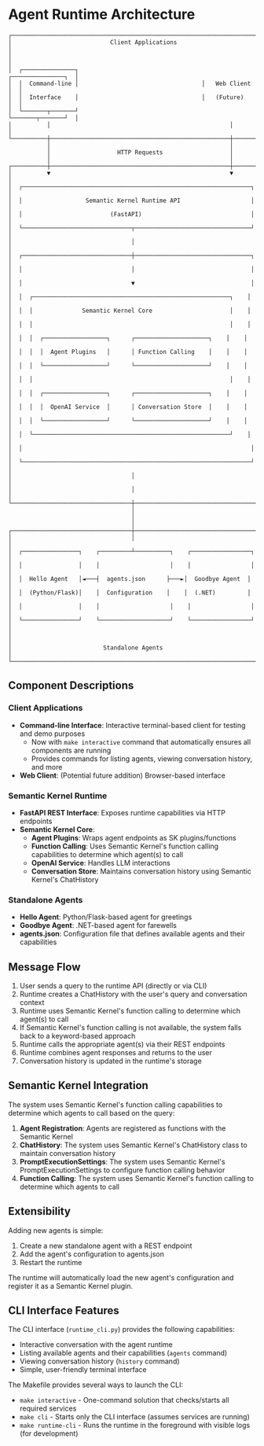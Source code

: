 # Agent Runtime Architecture

```
┌─────────────────────────────────────────────────────────────────────────┐
│                            Client Applications                           │
│                                                                         │
│  ┌───────────────┐                                   ┌───────────────┐  │
│  │  Command-line │                                   │   Web Client  │  │
│  │  Interface    │                                   │   (Future)    │  │
│  └───────┬───────┘                                   └───────┬───────┘  │
│          │                                                   │          │
└──────────┼───────────────────────────────────────────────────┼──────────┘
           │                                                   │           
           │                   HTTP Requests                   │           
           │                                                   │           
┌──────────┼───────────────────────────────────────────────────┼──────────┐
│          ▼                                                   ▼          │
│  ┌─────────────────────────────────────────────────────────────────┐    │
│  │                  Semantic Kernel Runtime API                    │    │
│  │                         (FastAPI)                               │    │
│  └───────────────────────────────┬─────────────────────────────────┘    │
│                                  │                                      │
│  ┌───────────────────────────────┼─────────────────────────────────┐    │
│  │                               │                                 │    │
│  │                               ▼                                 │    │
│  │  ┌────────────────────────────────────────────────────────┐    │    │
│  │  │              Semantic Kernel Core                      │    │    │
│  │  │                                                        │    │    │
│  │  │  ┌──────────────────┐      ┌─────────────────────┐    │    │    │
│  │  │  │  Agent Plugins   │      │ Function Calling    │    │    │    │
│  │  │  └──────────────────┘      └─────────────────────┘    │    │    │
│  │  │                                                        │    │    │
│  │  │  ┌──────────────────┐      ┌─────────────────────┐    │    │    │
│  │  │  │  OpenAI Service  │      │ Conversation Store  │    │    │    │
│  │  │  └──────────────────┘      └─────────────────────┘    │    │    │
│  │  └────────────────────────────────────────────────────────┘    │    │
│  │                                                                 │    │
│  └─────────────────────────────────────────────────────────────────┘    │
│                                  │                                      │
│                                  │                                      │
└──────────────────────────────────┼──────────────────────────────────────┘
                                   │                                       
                                   │                                       
                                   │                                       
┌──────────────────────────────────┼──────────────────────────────────────┐
│                                  │                                      │
│  ┌────────────────┐    ┌─────────┴──────────┐    ┌─────────────────┐   │
│  │                │    │                    │    │                 │   │
│  │  Hello Agent   │◄───┤  agents.json      ├───►│  Goodbye Agent  │   │
│  │  (Python/Flask)│    │  Configuration    │    │  (.NET)         │   │
│  │                │    │                    │    │                 │   │
│  └────────────────┘    └────────────────────┘    └─────────────────┘   │
│                                                                         │
│                          Standalone Agents                              │
└─────────────────────────────────────────────────────────────────────────┘
```

## Component Descriptions

### Client Applications
- **Command-line Interface**: Interactive terminal-based client for testing and demo purposes
  - Now with `make interactive` command that automatically ensures all components are running
  - Provides commands for listing agents, viewing conversation history, and more
- **Web Client**: (Potential future addition) Browser-based interface

### Semantic Kernel Runtime
- **FastAPI REST Interface**: Exposes runtime capabilities via HTTP endpoints
- **Semantic Kernel Core**: 
  - **Agent Plugins**: Wraps agent endpoints as SK plugins/functions
  - **Function Calling**: Uses Semantic Kernel's function calling capabilities to determine which agent(s) to call
  - **OpenAI Service**: Handles LLM interactions
  - **Conversation Store**: Maintains conversation history using Semantic Kernel's ChatHistory

### Standalone Agents
- **Hello Agent**: Python/Flask-based agent for greetings
- **Goodbye Agent**: .NET-based agent for farewells
- **agents.json**: Configuration file that defines available agents and their capabilities

## Message Flow

1. User sends a query to the runtime API (directly or via CLI)
2. Runtime creates a ChatHistory with the user's query and conversation context
3. Runtime uses Semantic Kernel's function calling to determine which agent(s) to call
4. If Semantic Kernel's function calling is not available, the system falls back to a keyword-based approach
5. Runtime calls the appropriate agent(s) via their REST endpoints
6. Runtime combines agent responses and returns to the user
7. Conversation history is updated in the runtime's storage

## Semantic Kernel Integration

The system uses Semantic Kernel's function calling capabilities to determine which agents to call based on the query:

1. **Agent Registration**: Agents are registered as functions with the Semantic Kernel
2. **ChatHistory**: The system uses Semantic Kernel's ChatHistory class to maintain conversation history
3. **PromptExecutionSettings**: The system uses Semantic Kernel's PromptExecutionSettings to configure function calling behavior
4. **Function Calling**: The system uses Semantic Kernel's function calling to determine which agents to call

## Extensibility

Adding new agents is simple:
1. Create a new standalone agent with a REST endpoint
2. Add the agent's configuration to agents.json
3. Restart the runtime

The runtime will automatically load the new agent's configuration and register it as a Semantic Kernel plugin.

## CLI Interface Features

The CLI interface (`runtime_cli.py`) provides the following capabilities:
- Interactive conversation with the agent runtime
- Listing available agents and their capabilities (`agents` command)
- Viewing conversation history (`history` command)
- Simple, user-friendly terminal interface

The Makefile provides several ways to launch the CLI:
- `make interactive` - One-command solution that checks/starts all required services
- `make cli` - Starts only the CLI interface (assumes services are running)
- `make runtime-cli` - Runs the runtime in the foreground with visible logs (for development) 